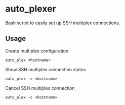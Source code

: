 # auto_plexer
Bash script to easily set up SSH multiplex connections. 

## Usage
Create multiplex configuration
```
auto_plex <hostname>
```
Show SSH multiplex connection status
```
auto_plex -s <hostname>
```
Cancel SSH multiplex connection
```
auto_plex -c <hostname>
```
